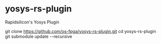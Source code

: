 # yosys-rs-plugin
Rapidsilicon's Yosys Plugin

git clone https://github.com/os-fpga/yosys-rs-plugin.git
cd yosys-rs-plugin
git submodule update --recursive
